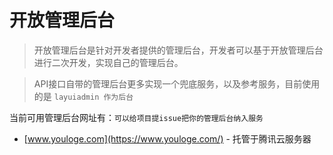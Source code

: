# 开放管理后台

> 开放管理后台是针对开发者提供的管理后台，开发者可以基于开放管理后台进行二次开发，实现自己的管理后台。

> API接口自带的管理后台更多实现一个兜底服务，以及参考服务，目前使用的是 `layuiadmin 作为后台`

当前可用管理后台网址有：`可以给项目提issue把你的管理后台纳入服务`

- [www.youloge.com](https://www.youloge.com/) - 托管于腾讯云服务器